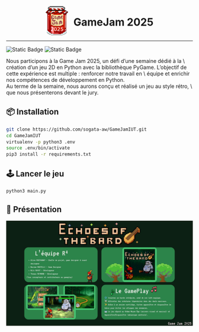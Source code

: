<div style="display: flex; align-items: end; justify-content: center; gap: 15px">
    <img src="assets/LogoGameJam2025.png" alt="Logo" width="12%" style="margin: 0; padding: 0"/>
    <h1> GameJam 2025</h1>
</div>
<hr>

![Static Badge](https://img.shields.io/badge/Python-3.12.3-3776AB?style=for-the-badge&logo=python&labelColor=%232F2F2F)
![Static Badge](https://img.shields.io/badge/PyGame-2.6.1-3776AB?style=for-the-badge&logo=python&labelColor=%232F2F2F)

Nous participons à la Game Jam 2025, un défi d’une semaine dédié à la \ 
création d’un jeu 2D en Python avec la bibliothèque PyGame. 
L’objectif de cette expérience est multiple : renforcer notre travail en \ 
équipe et enrichir nos compétences de développement en Python. \
Au terme de la semaine, nous aurons conçu et réalisé un jeu au style rétro, \ 
que nous présenterons devant le jury.


## 📦 Installation

```bash
git clone https://github.com/sogata-aw/GameJamIUT.git
cd GameJamIUT
virtualenv -p python3 .env
source .env/bin/activate
pip3 install -r requirements.txt
```

## 🕹️ Lancer le jeu

```bash
python3 main.py
```
## 📝 Présentation
![Texte alternatif](/assets/Game_Jam_Echoes_Of_The_Bard_Presentation.jpg)
